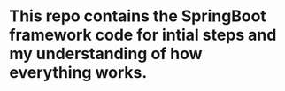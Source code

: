 ﻿# This repo contains the SpringBoot framework code for intial steps and my understanding of how everything works.
